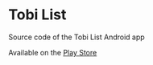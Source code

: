# Tobi List

Source code of the Tobi List Android app

Available on the [Play Store](https://play.google.com/store/apps/details?id=liste.tobiasfraenzel.de.liste)
